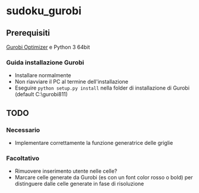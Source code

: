 # sudoku_gurobi

## Prerequisiti
[Gurobi Optimizer](http://www.gurobi.com/index) e Python 3 64bit

### Guida installazione Gurobi
* Installare normalmente
* Non riavviare il PC al termine dell'installazione
* Eseguire `python setup.py install` nella folder di installazione di Gurobi (default C:\gurobi811)

## TODO
### Necessario
* Implementare correttamente la funzione generatrice delle griglie

### Facoltativo
* Rimuovere inserimento utente nelle celle?
* Marcare celle generate da Gurobi (es con un font color rosso o bold) per distinguere dalle celle generate in fase di risoluzione
